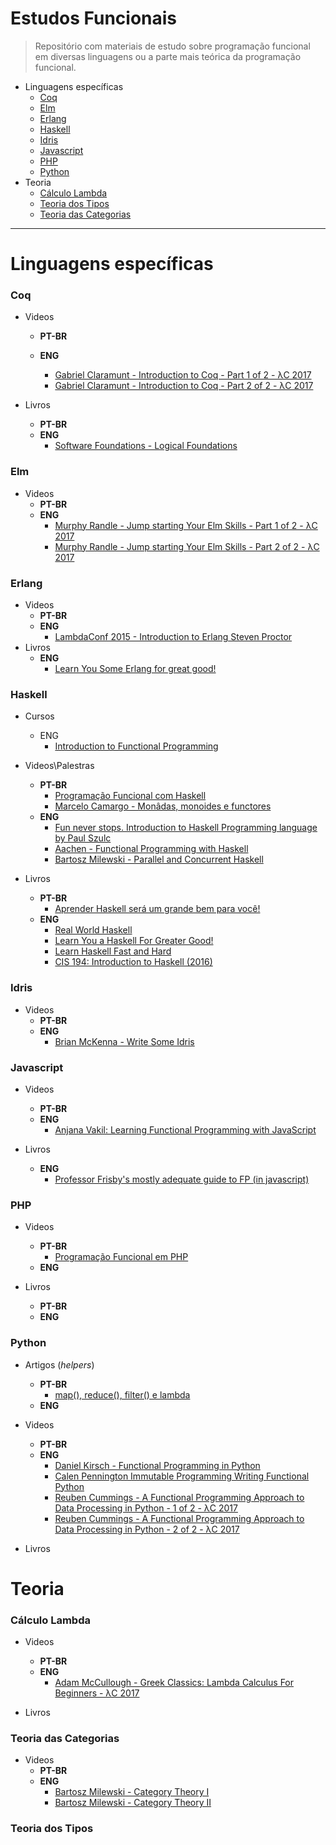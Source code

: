 # Estudos Funcionais
> Repositório com materiais de estudo sobre programação funcional em diversas linguagens ou a parte mais teórica da programação funcional.

* Linguagens específicas
    * [Coq](#coq)
    * [Elm](#elm)
    * [Erlang](#erlang)
    * [Haskell](#haskell)
    * [Idris](#idris)
    * [Javascript](#javascript)
    * [PHP](#php)
    * [Python](#python)
* Teoria
    - [Cálculo Lambda](#lambda)
    - [Teoria dos Tipos](#type-theory)
    - [Teoria das Categorias](#category-theory)

--------

# Linguagens específicas

<h3 id="coq">Coq</h3>

- Videos
  - **PT-BR**

  - **ENG**
      * [Gabriel Claramunt - Introduction to Coq - Part 1 of 2 - λC 2017](https://www.youtube.com/watch?v=L9XXh4gRi1M)
      * [Gabriel Claramunt - Introduction to Coq - Part 2 of 2 - λC 2017](https://www.youtube.com/watch?v=gvA6DfBZ1yI)

- Livros
  - **PT-BR**
  - **ENG**
      * [Software Foundations - Logical Foundations](https://softwarefoundations.cis.upenn.edu/lf-current/toc.html)

<h3 id="elm">Elm</h3>

- Videos
  - **PT-BR**
  - **ENG**
      * [Murphy Randle - Jump starting Your Elm Skills - Part 1 of 2 - λC 2017](https://www.youtube.com/watch?v=hzXA5ytGYWI)
      * [Murphy Randle - Jump starting Your Elm Skills - Part 2 of 2 - λC 2017](https://www.youtube.com/watch?v=5KpznaReVfQ)

<h3 id="erlang">Erlang</h3>

- Videos
  - **PT-BR**
  - **ENG**
      * [LambdaConf 2015 - Introduction to Erlang Steven Proctor](https://www.youtube.com/watch?v=0YpCBRJJtPg)
- Livros
  - **ENG**
    + [Learn You Some Erlang for great good!](http://learnyousomeerlang.com/content)


<h3 id="haskell">Haskell</h3>

- Cursos
  - ENG
      * [Introduction to Functional Programming](https://www.edx.org/course/introduction-functional-programming-delftx-fp101x-0)

- Videos\Palestras
  - **PT-BR**
      * [Programação Funcional com Haskell](https://www.youtube.com/playlist?list=PLYlU1pEvulHqVQ5ocB_SptHB4yIJ0WyfZ)
      * [Marcelo Camargo - Monâdas, monoides e functores](https://www.youtube.com/watch?v=btHaFnzd2JA)
  - **ENG**
      * [Fun never stops. Introduction to Haskell Programming language by Paul Szulc](https://www.youtube.com/watch?v=1jZ7j21g028)
      * [Aachen - Functional Programming with Haskell](https://www.youtube.com/playlist?list=PL2cqwPeM9PtNrjBUFVFB-CSrqeyvtbl2R)
      * [Bartosz Milewski - Parallel and Concurrent Haskell](https://www.youtube.com/playlist?list=PLbgaMIhjbmEm_51-HWv9BQUXcmHYtl4sw)

- Livros
  - **PT-BR**
      + [Aprender Haskell será um grande bem para você!](http://haskell.tailorfontela.com.br/)
  - **ENG**
      * [Real World Haskell](http://book.realworldhaskell.org/read/)
      * [Learn You a Haskell For Greater Good!](http://learnyouahaskell.com/chapters)
      + [Learn Haskell Fast and Hard](http://yannesposito.com/Scratch/en/blog/Haskell-the-Hard-Way/)
      + [CIS 194: Introduction to Haskell (2016)](http://www.seas.upenn.edu/~cis194/fall16/)

<h3 id="idris">Idris</h3>

- Videos
  - **PT-BR**
  - **ENG**
      * [Brian McKenna - Write Some Idris](https://www.youtube.com/watch?v=XUMkVPU4XCI)


<h3 id="javascript">Javascript</h3>

- Videos
  - **PT-BR**
  - **ENG**
      * [Anjana Vakil: Learning Functional Programming with JavaScript](https://www.youtube.com/watch?v=aSZ0X6e05XA)

- Livros
  - **ENG**
    - [Professor Frisby's mostly adequate guide to FP (in javascript)](https://mostly-adequate.gitbooks.io/mostly-adequate-guide/)

<h3 id="php">PHP</h3>

- Videos
  - **PT-BR**
      * [Programação Funcional em PHP](https://www.youtube.com/watch?v=cts_NStWJ5Q)
  - **ENG**

- Livros
  - **PT-BR**
  - **ENG**


<h3 id="python">Python</h3>

- Artigos (*helpers*)
  - **PT-BR**
      * [map(), reduce(), filter() e lambda](https://pythonhelp.wordpress.com/2012/05/13/map-reduce-filter-e-lambda/)
  - **ENG**

- Videos
  - **PT-BR**
  - **ENG**
      * [Daniel Kirsch - Functional Programming in Python](https://www.youtube.com/watch?v=r2eZ7lhqzNE)
      * [Calen Pennington Immutable Programming Writing Functional Python](https://www.youtube.com/watch?v=_OLEVvjrIj8)
      * [Reuben Cummings - A Functional Programming Approach to Data Processing in Python - 1 of 2 - λC 2017 ](https://www.youtube.com/watch?v=Px4oM_ejW64)
      * [Reuben Cummings - A Functional Programming Approach to Data Processing in Python - 2 of 2 - λC 2017 ](https://www.youtube.com/watch?v=2RYAGmHmmF0)

- Livros

# Teoria

<h3 id="lambda">Cálculo Lambda</h3>

- Videos
  - **PT-BR**
  - **ENG**
      * [Adam McCullough - Greek Classics: Lambda Calculus For Beginners - λC 2017](https://www.youtube.com/watch?v=-DPlj75YJR4)

- Livros

<h3 id="category-theory">Teoria das Categorias</h3>

- Videos
  - **PT-BR**
  - **ENG**
      * [Bartosz Milewski - Category Theory I](https://www.youtube.com/playlist?list=PLbgaMIhjbmEnaH_LTkxLI7FMa2HsnawM_)
      * [Bartosz Milewski - Category Theory II](https://www.youtube.com/playlist?list=PLbgaMIhjbmElia1eCEZNvsVscFef9m0dm)

<h3 id="type-theory">Teoria dos Tipos</h3>
